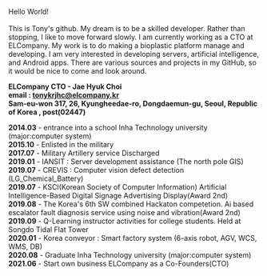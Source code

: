 Hello World!\
\
This is Tony's github. My dream is to be a skilled developer. Rather than stopping, I like to move forward slowly.
I am currently working as a CTO at ELCompany. My work is to do making a bioplastic platform manage and developing. 
I am very interested in developing servers, artificial intelligence, and Android apps.
There are various sources and projects in my GitHub, so it would be nice to come and look around.

**ELCompany CTO - Jae Hyuk Choi**\
**email : tonykrjhc@elcompany.kr**\
**Sam-eu-won 317, 26, Kyungheedae-ro, Dongdaemun-gu, Seoul, Republic of Korea , post(02447)**


**2014.03** - entrance into a school Inha Technology university (major:computer system)\
**2015.10** - Enlisted in the military\
**2017.07** - Military Artillery service Discharged\
**2019.01** - IANSIT : Server development assistance (The north pole GIS)\
**2019.07** - CREVIS : Computer vision defect detection (LG_Chemical_Battery)\
**2019.07** - KSCI(Korean Society of Computer Information) Artificial Intelligence-Based Digital Signage Advertising Display(Award 2nd)\
**2019.08** - The Korea's 6th SW combined Hackaton competetion. Ai based escalator fault diagnosis service using noise and vibration(Award 2nd)\
**2019.09** - Q-Learning instructor activities for college students. Held at Songdo Tidal Flat Tower\
**2020.01** - Korea conveyor : Smart factory system (6-axis robot, AGV, WCS, WMS, DB)\
**2020.08** - Graduate Inha Technology university (major:computer system)\
**2021.06** - Start own business ELCompany as a Co-Founders(CTO)
